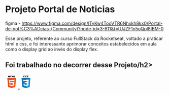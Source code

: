 # Projeto Portal de Noticias
figma - https://www.figma.com/design/ITyKw4TooVTR6Nhxkh8kx0/Portal-de-not%C3%ADcias-(Community)?node-id=3-811&t=tUJZF1n5oQpl8IBM-0

Esse projeto, referente ao curso FullStack da Rocketseat, voltado a praticar html e css, e foi interessante aprimorar conceitos estabelecidos em aula como o display grid ao invés do display flex.

<h2>Foi trabalhado no decorrer desse Projeto/h2>
<!--HTML-->
  <p align="left">
  <a href="https://developer.mozilla.org/en-US/docs/Web/HTML">  <img src="https://raw.githubusercontent.com/devicons/devicon/master/icons/html5/html5-original-wordmark.svg" alt="html_logo" width="40" height="40"/>  </a>

<!--CSS-->
  <a href="https://developer.mozilla.org/en-US/docs/Web/CSS">
  <img src="https://raw.githubusercontent.com/devicons/devicon/master/icons/css3/css3-original-wordmark.svg" alt="css3_logo" width="40" height="40"/>  </a>
